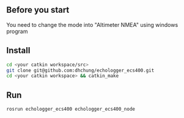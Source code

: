 ## Before you start

You need to change the mode into "Altimeter NMEA" using windows program

## Install

```bash
cd <your catkin workspace/src>
git clone git@github.com:dhchung/echologger_ecs400.git
cd <your catkin workspace> && catkin_make
```

## Run

```bash
rosrun echologger_ecs400 echologger_ecs400_node
```